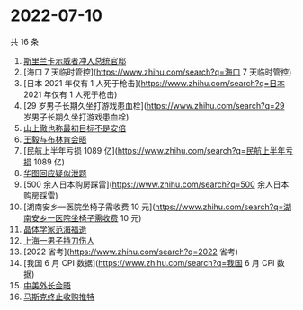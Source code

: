 # 2022-07-10

共 16 条

<!-- BEGIN ZHIHUSEARCH -->
<!-- 最后更新时间 Sun Jul 10 2022 16:12:19 GMT+0800 (China Standard Time) -->
1. [斯里兰卡示威者冲入总统官邸](https://www.zhihu.com/search?q=斯里兰卡示威者冲入总统官邸)
1. [海口 7 天临时管控](https://www.zhihu.com/search?q=海口 7 天临时管控)
1. [日本 2021 年仅有 1 人死于枪击](https://www.zhihu.com/search?q=日本 2021 年仅有 1 人死于枪击)
1. [29 岁男子长期久坐打游戏患血栓](https://www.zhihu.com/search?q=29 岁男子长期久坐打游戏患血栓)
1. [山上徹也称最初目标不是安倍](https://www.zhihu.com/search?q=山上徹也称最初目标不是安倍)
1. [王毅与布林肯会晤](https://www.zhihu.com/search?q=王毅与布林肯会晤)
1. [民航上半年亏损 1089 亿](https://www.zhihu.com/search?q=民航上半年亏损 1089 亿)
1. [华图回应疑似泄题](https://www.zhihu.com/search?q=华图回应疑似泄题)
1. [500 余人日本购房踩雷](https://www.zhihu.com/search?q=500 余人日本购房踩雷)
1. [湖南安乡一医院坐椅子需收费 10 元](https://www.zhihu.com/search?q=湖南安乡一医院坐椅子需收费 10 元)
1. [晶体学家范海福逝](https://www.zhihu.com/search?q=晶体学家范海福逝)
1. [上海一男子持刀伤人](https://www.zhihu.com/search?q=上海一男子持刀伤人)
1. [2022 省考](https://www.zhihu.com/search?q=2022 省考)
1. [我国 6 月 CPI 数据](https://www.zhihu.com/search?q=我国 6 月 CPI 数据)
1. [中美外长会晤](https://www.zhihu.com/search?q=中美外长会晤)
1. [马斯克终止收购推特](https://www.zhihu.com/search?q=马斯克终止收购推特)
<!-- END ZHIHUSEARCH -->
